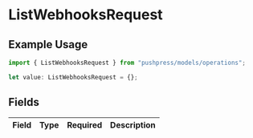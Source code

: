 # ListWebhooksRequest

## Example Usage

```typescript
import { ListWebhooksRequest } from "pushpress/models/operations";

let value: ListWebhooksRequest = {};
```

## Fields

| Field       | Type        | Required    | Description |
| ----------- | ----------- | ----------- | ----------- |